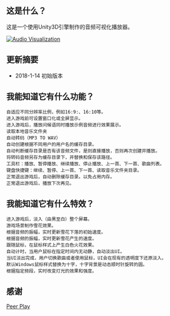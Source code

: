 ﻿## 这是什么？

这是一个使用Unity3D引擎制作的音频可视化播放器。

[![Audio Visualization](https://s1.ax1x.com/2018/01/14/ptc5wT.png "Audio Visualization")](https://s1.ax1x.com/2018/01/14/ptc5wT.png "Audio Visualization")


## 更新摘要
- 2018-1-14
  初始版本

## 我能知道它有什么功能？

    自适应不同分辨率比例，例如16:9:、16:10等。
    进入游戏前可设置窗口化或全屏显示。
    进入游戏后，播放问候语同时播放示例音频进行效果展示。
    读取本地音乐文件夹
    自动转码（MP3 TO WAV）
    自动创建根据不同用户的用户名的缓存目录。
    自动判断缓存目录是否有该音频文件，是则直接播放，否则再次创建并播放。
    将转码音频另存为缓存目录下，并替换和保存该路径。
    工具栏：播放、暂停播放、继续播放、停止播放、上一首、下一首、歌曲列表。
    键盘快捷键：继续、暂停、上一首、下一首、读取音乐文件夹目录。
    正常退出游戏后，自动删除缓存目录。以免占用内存。
    正常退出游戏后，播放下次再见。

## 我能知道它有什么特效？

    进入游戏后，淡入（由黑至白）整个屏幕。
    游戏场景制作雪花效果。
    根据音频的振幅，实时更新雪花下落的初始速度。
    根据音频的振幅，实时更新雪花产生的速度。
    跟随鼠标，在鼠标样式上产生白色火花效果。
    自动计时，当用户鼠标在指定时间内无动静，自动淡出UI。
    当UI淡出完成，用户切换歌曲或者使用鼠标，UI会在现有的透明度下还原淡入。
    默认Windows鼠标样式替换为十字，十字背景是动态顺时针旋转的圆。
    根据指定频段，实时改变灯光的效果和强度。

## 感谢

[Peer Play](https://www.youtube.com/channel/UCBkub2TsbCFIfdhuxRr2Lrw "Peer Play")
